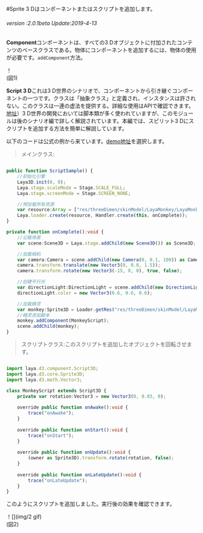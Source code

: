 #Sprite 3 Dはコンポーネントまたはスクリプトを追加します。

###### *version :2.0.1beta   Update:2019-4-13*

**Component**コンポーネントは、すべての3 Dオブジェクトに付加されたコンテンツのベースクラスである。物体にコンポーネントを追加するには、物体の使用が必要です。`addComponent`方法。

！[](img/1.png)<br/>(図1)

**Script 3 D**これは3 D世界のシナリオで、コンポーネントから引き継ぐコンポーネントの一つです。クラスは「抽象クラス」と定義され、インスタンスは許されない。このクラスは一連の虚法を提供する。詳細な使用はAPIで確認できます。[地址](https://layaair.ldc.layabox.com/api2/Chinese/index.html?category=3D&class=laya.d3.component.Script3D)）3 D世界の開発においては脚本類が多く使われていますが、このモジュールは後のシナリオ編で詳しく解説されています。本編では、スピリット3 Dにスクリプトを追加する方法を簡単に解説しています。

以下のコードは公式の例から来ています。[demo地址](https://layaair.ldc.layabox.com/demo2/?language=ch&category=3d&group=Sprite3D&name=ScriptSample)を選択します。

>メインクラス:
>


```typescript

public function ScriptSample() {
    //初始化引擎
    Laya3D.init(0, 0);
    Laya.stage.scaleMode = Stage.SCALE_FULL;
    Laya.stage.screenMode = Stage.SCREEN_NONE;

    //预加载所有资源
    var resource:Array = ["res/threeDimen/skinModel/LayaMonkey/LayaMonkey.lh"];
    Laya.loader.create(resource, Handler.create(this, onComplete));
}

private function onComplete():void {
    //记载场景
    var scene:Scene3D = Laya.stage.addChild(new Scene3D()) as Scene3D;

    //加载相机
    var camera:Camera = scene.addChild(new Camera(0, 0.1, 100)) as Camera;
    camera.transform.translate(new Vector3(0, 0.8, 1.5));
    camera.transform.rotate(new Vector3(-15, 0, 0), true, false);

    //创建平行光
    var directionLight:DirectionLight = scene.addChild(new DirectionLight()) as DirectionLight;
    directionLight.color = new Vector3(0.6, 0.6, 0.6);

    //加载精灵
    var monkey:Sprite3D = Loader.getRes("res/threeDimen/skinModel/LayaMonkey/LayaMonkey.lh");
    //精灵添加脚本
    monkey.addComponent(MonkeyScript);
    scene.addChild(monkey);
}
```


>スクリプトクラス:このスクリプトを追加したオブジェクトを回転させます。
>


```typescript

import laya.d3.component.Script3D;
import laya.d3.core.Sprite3D;
import laya.d3.math.Vector3;

class MonkeyScript extends Script3D {
	private var rotation:Vector3 = new Vector3(0, 0.03, 0);
	
	override public function onAwake():void {
		trace("onAwake");
	}
	
	override public function onStart():void {
		trace("onStart");
	}
	
	override public function onUpdate():void {
		(owner as Sprite3D).transform.rotate(rotation, false);
	}
	
	override public function onLateUpdate():void {
		trace("onLateUpdate");
	}
}

```


このようにスクリプトを追加しました。実行後の効果を確認できます。

！[](img/2 gif)<br/>(図2)
